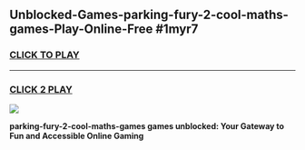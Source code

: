 
## Unblocked-Games-parking-fury-2-cool-maths-games-Play-Online-Free #1myr7
<h3>
<a href="https://us.freeplayer.one?title=parking-fury-2-cool-maths-games&ref=10M">CLICK TO PLAY</a></h3>
<hr>

<h3>
<a href="https://us.freeplayer.one?title=parking-fury-2-cool-maths-games&ref=10M">CLICK 2 PLAY</a>
  
</h3>

<a href="https://us.freeplayer.one?title=parking-fury-2-cool-maths-games&ref=10M"><img src="https://clearcache.store/games.png"></a>


**parking-fury-2-cool-maths-games games unblocked: Your Gateway to Fun and Accessible Online Gaming**
